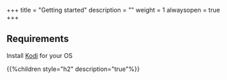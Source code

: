 +++
title = "Getting started"
description = ""
weight = 1
alwaysopen = true
+++

## Requirements

Install [Kodi](https://kodi.tv/) for your OS

{{%children style="h2" description="true"%}}

